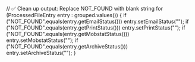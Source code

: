 // ✅ Clean up output: Replace NOT_FOUND with blank string
for (ProcessedFileEntry entry : grouped.values()) {
    if ("NOT_FOUND".equals(entry.getEmailStatus())) entry.setEmailStatus("");
    if ("NOT_FOUND".equals(entry.getPrintStatus())) entry.setPrintStatus("");
    if ("NOT_FOUND".equals(entry.getMobstatStatus())) entry.setMobstatStatus("");
    if ("NOT_FOUND".equals(entry.getArchiveStatus())) entry.setArchiveStatus("");
}
